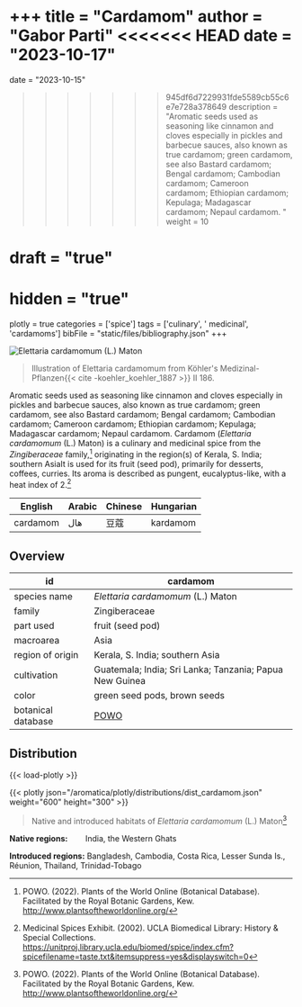 +++
title = "Cardamom"
author = "Gabor Parti"
<<<<<<< HEAD
date = "2023-10-17"
=======
date = "2023-10-15"
>>>>>>> 945df6d7229931fde5589cb55c6e7e728a378649
description = "Aromatic seeds used as seasoning like cinnamon and cloves especially in pickles and barbecue sauces, also known as true cardamom; green cardamom, see also Bastard cardamom; Bengal cardamom; Cambodian cardamom; Cameroon cardamom; Ethiopian cardamom; Kepulaga; Madagascar cardamom; Nepaul cardamom. "
weight = 10
# draft = "true"
# hidden = "true"
plotly = true
categories = ['spice']
tags = ['culinary', ' medicinal', 'cardamoms']
bibFile = "static/files/bibliography.json"
+++

![*Elettaria cardamomum* (L.) Maton](/images/illustrations/cardamom.png?width=33vw "Illustration of Elettaria cardamomum from Köhler's Medizinal-Pflanzen")

>Illustration of Elettaria cardamomum from Köhler's Medizinal-Pflanzen{{< cite -koehler_koehler_1887 >}} II 186.

Aromatic seeds used as seasoning like cinnamon and cloves especially in pickles and barbecue sauces, also known as true cardamom; green cardamom, see also Bastard cardamom; Bengal cardamom; Cambodian cardamom; Cameroon cardamom; Ethiopian cardamom; Kepulaga; Madagascar cardamom; Nepaul cardamom. Cardamom (*Elettaria cardamomum* (L.) Maton) is a culinary and medicinal spice from the *Zingiberaceae* family,[^powo] originating in the region(s) of Kerala, S. India; southern AsiaIt is used for its fruit (seed pod), primarily for desserts, coffees, curries. Its aroma is described as pungent, eucalyptus-like, with a heat index of 2.[^ucla_medicinal_2002]

| English|Arabic|Chinese|Hungarian|
|--------|------|-------|---------|
|cardamom|  هال |   豆蔻  | kardamom|

## Overview

|        id        |                        cardamom                       |
|------------------|-------------------------------------------------------|
|   species name   |           *Elettaria cardamomum* (L.) Maton           |
|      family      |                     Zingiberaceae                     |
|     part used    |                    fruit (seed pod)                   |
|     macroarea    |                          Asia                         |
| region of origin |            Kerala, S. India; southern Asia            |
|    cultivation   |Guatemala; India; Sri Lanka; Tanzania; Papua New Guinea|
|       color      |              green seed pods, brown seeds             |
|botanical database|  [POWO](https://powo.science.kew.org/taxon/796556-1)  |

## Distribution

{{< load-plotly >}}

{{< plotly json="/aromatica/plotly/distributions/dist_cardamom.json" weight="600" height="300" >}}

>Native and introduced habitats of *Elettaria cardamomum* (L.) Maton[^powo]

**Native regions:** &nbsp; &nbsp; &nbsp; &nbsp;India, the Western Ghats

**Introduced regions:** Bangladesh, Cambodia, Costa Rica, Lesser Sunda Is., Réunion, Thailand, Trinidad-Tobago

[^powo]: POWO. (2022). Plants of the World Online (Botanical Database). Facilitated by the Royal Botanic Gardens, Kew. http://www.plantsoftheworldonline.org/
[^ucla_medicinal_2002]: Medicinal Spices Exhibit. (2002). UCLA Biomedical Library: History & Special Collections. https://unitproj.library.ucla.edu/biomed/spice/index.cfm?spicefilename=taste.txt&itemsuppress=yes&displayswitch=0


